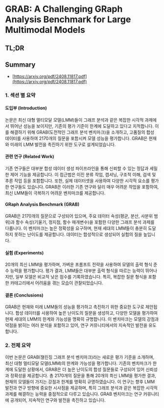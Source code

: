 # GRAB: A Challenging GRaph Analysis Benchmark for Large Multimodal Models
## TL;DR
## Summary
- [https://arxiv.org/pdf/2408.11817.pdf](https://arxiv.org/pdf/2408.11817.pdf)

### 1. 섹션 별 요약

#### 도입부 (Introduction)
논문은 최신 대형 멀티모달 모델(LMM)들이 그래프 분석과 같은 복잡한 시각적 과제에서 뛰어난 성능을 보이지만, 기존의 평가 기준이 한계에 도달하고 있다고 지적합니다. 이를 해결하기 위해 GRAB(도전적인 그래프 분석 벤치마크)을 소개하고, 고품질의 합성 데이터를 사용하여 2170개의 질문을 포함시켜 모델 성능을 평가합니다. GRAB은 현재와 미래의 LMM 발전을 촉진하기 위한 도구로 설계되었습니다.

#### 관련 연구 (Related Work)
기존 연구들은 대부분 합성 데이터 생성 파이프라인을 통해 신뢰할 수 있는 정답과 세밀한 제어 기능을 제공합니다. 이 접근법은 이진 분류 작업, 캡셔닝, 구조적 이해, 검색 및 추론 작업 등을 포함합니다. 또한, 실제 데이터셋을 사용하여 다양한 시각적 요소를 평가한 연구들도 있습니다. GRAB은 이러한 기존 연구와 달리 매우 어려운 작업을 포함하여, 최신 LMM들이 극복하기 어려운 벤치마크를 제공합니다.

#### GRaph Analysis Benchmark (GRAB)
GRAB은 2170개의 질문으로 구성되어 있으며, 주요 데이터 속성(평균, 분산, 사분위 범위)과 함수 속성(기울기, 정지점, 함수 매개변수)을 포함한 다양한 그래프 분석 과제를 다룹니다. 이 벤치마크는 높은 정확성을 요구하며, 현재 세대의 LMM들이 충분히 도달하지 못하는 난이도를 제공합니다. 데이터는 합성적으로 생성되어 실험의 질을 높입니다.

#### 실험 (Experiments)
20개의 최신 LMM을 평가하며, 가벼운 프롬프트 전략을 사용하여 모델의 출력 형식 준수 능력을 평가합니다. 평가 결과, LMM들은 대부분 출력 형식을 따르는 능력이 뛰어나지만, 일부 모델은 비교적 낮은 점수를 기록하였습니다. 특히, 복잡한 질문 형식을 포함한 카테고리에서 어려움을 겪는 모습이 관찰되었습니다.

#### 결론 (Conclusions)
GRAB은 현재와 미래 LMM들의 성능을 평가하고 촉진하기 위한 중요한 도구로 제안됩니다. 합성 데이터를 사용하여 높은 난이도의 질문을 생성하고, 다양한 모델을 평가하여 현재 세대의 LMM의 한계와 가능성을 명확히 규명합니다. 이 벤치마크는 모델의 강점과 약점을 밝히는 여러 분석을 포함하고 있어, 연구 커뮤니티에서의 지속적인 발전을 유도합니다.

### 2. 전체 요약

이번 논문은 GRAB(챌린징 그래프 분석 벤치마크)라는 새로운 평가 기준을 소개하며, 최신 대형 멀티모달 모델(LMM)의 한계와 가능성을 평가합니다. 기존의 벤치마크가 한계에 도달한 상황에서, GRAB은 더 높은 난이도의 합성 질문들로 구성되어 있어 신뢰성과 정확성을 제공합니다. 총 2170개의 질문을 통해 20개의 최신 LMM을 평가한 결과, 현재의 모델들이 가지는 강점과 한계를 명확히 규명하였습니다. 이 연구는 향후 LMM 발전과 연구 방향에 중요한 시사점을 제공하며, 특히 그래프 분석과 같은 복잡한 시각적 과제를 해결하는 능력을 중점적으로 다루고 있습니다. GRAB 벤치마크는 연구 커뮤니티에 공개되어, 지속적인 연구와 발전을 촉진하고 있습니다.